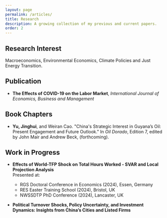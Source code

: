 ```yaml
---
layout: page
permalink: /articles/
title: Research
description: A growing collection of my previous and current papers.
order: 2
---
```



## Research Interest
Macroeconomics, Environmental Economics, Climate Policies and Just Energy Transition.

## Publication
- **The Effects of COVID-19 on the Labor Market**, *International Journal of Economics, Business and Management*

## Book Chapters
- **Yu, Jinghui**, and Weiran Cao. "China's Strategic Interest in Guyana’s Oil: Present Engagement and Future Outlook." In *Oil Dorado*, Edition 7, edited by John Mair and Andrew Beck, (forthcoming).

## Work in Progress
- **Effects of World-TFP Shock on Total Hours Worked - SVAR and Local Projection Analysis**  
  Presented at:
  - RGS Doctoral Conference in Economics (2024), Essen, Germany
  - RES Easter Training School (2024), Bristol, UK
  - NWSSDTP PhD Conference (2024), Lancaster, UK

- **Political Turnover Shocks, Policy Uncertainty, and Investment Dynamics: Insights from China’s Cities and Listed Firms**
